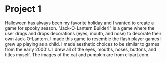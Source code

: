 # Project 1
Halloween has always been my favorite holiday and I wanted to create a game for spooky season. "Jack-O-Lantern Builder!" is a game where the user drags and drops decorations (eyes, mouth, and nose) to decorate their own Jack-O-Lantern. I made this game to resemble the flash player games I grew up playing as a child. I made aesthetic choices to be similar to games from the early 2000's. I drew all of the eyes, mouths, noses, buttons, and titles myself. The images of the cat and pumpkin are from clipart.com.     
